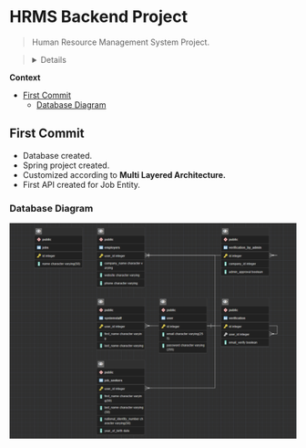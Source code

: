 # HRMS Backend Project
> Human Resource Management System Project.

> <details>
<summary><strong>Context</strong></summary>
  
-   [First Commit](#first-commit)
    - [Database Diagram](#database-diagram)   
> </details>

## First Commit
<ul>
<li><a>Database created.</a></li>
<li><a>Spring project created.</a></li>
<li><a>Customized according to <b>Multi Layered Architecture.</b></a></li>
<li><a>First API created for Job Entity.</a></li>
</ul>

### Database Diagram
![databasediagram](https://raw.githubusercontent.com/Ebubekiryzc/GitHubImages/master/HRMS/Readme/HRMS%20Database%20Diagram.png)

